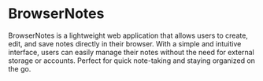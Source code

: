 # BrowserNotes
BrowserNotes is a lightweight web application that allows users to create, edit, and save notes directly in their browser. With a simple and intuitive interface, users can easily manage their notes without the need for external storage or accounts. Perfect for quick note-taking and staying organized on the go.
